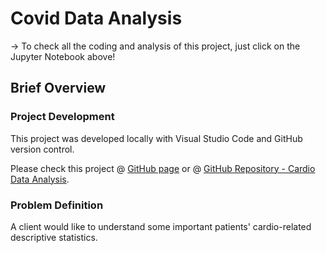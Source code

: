 # Covid Data Analysis
-> To check all the coding and analysis of this project, just click on the Jupyter Notebook above!

## Brief Overview

### Project Development
This project was developed locally with Visual Studio Code and GitHub version control.

Please check this project @ [GitHub page](https://caiocvelasco.github.io/) or @ [GitHub Repository - Cardio Data Analysis]().

### Problem Definition

A client would like to understand some important patients' cardio-related descriptive statistics.